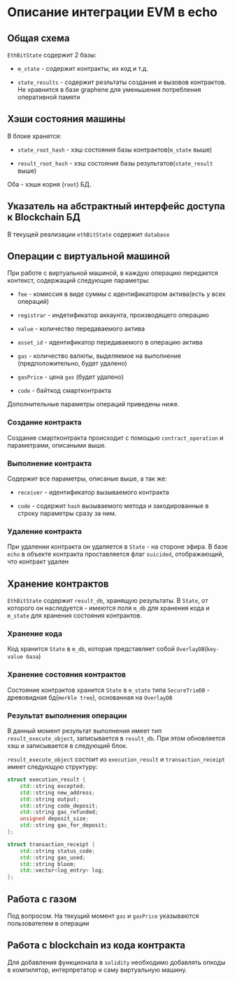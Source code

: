 # Описание интеграции EVM в echo

## Общая схема

`EthBitState` содержит 2 базы:

* `m_state` - содержит контракты, их код и т.д.

* `state_results` - содержит резльтаты создания и вызовов контрактов. Не хравнится в базе graphene для уменьшения потребления оперативной памяти

## Хэши состояния машины

В блоке хранятся:

* `state_root_hash` - хэш состояния базы контрактов(`m_state` выше)

* `result_root_hash` - хэш состояния базы результатов(`state_result` выше)

Оба - хэши корня (`root`) БД.

## Указатель на абстрактный интерфейс доступа к Blockchain БД

В текущей реализации `ethBitState` содержит `database`

## Операции с виртуальной машиной

При работе с виртуальной машиной, в каждую операцию передается контекст,
содержащий следующие параметры:

* `fee` - комиссия в виде суммы с идентификатором актива(есть у всех операций)

* `registrar` - индетификатор аккаунта, производящего операцию

* `value` - количество передаваемого актива

* `asset_id` - идентификатор передаваемого в операцию актива

* `gas` - количество валюты, выделяемое на выполнение (предположительно, будет удалено)

* `gasPrice` - цена `gas` (будет удалено)

* `code` - байткод смартконтракта

Дополнительные параметры операций приведены ниже.

### Создание контракта

Создание смартконтракта происходит с помощью `contract_operation` и параметрами, описаными выше.

### Выполнение контракта

Содержит все параметры, описаные выше, а так же:

* `receiver` - идентификатор вызываемого контракта

* `code` - содержит `hash` вызываемого метода и закодированные в строку параметры сразу за ним.

### Удаление контракта

При удалении контракта он удаляется в `State` - на стороне эфира. В базе `echo` в объекте контракта проставляется флаг `suicided`, отображающий, что контракт удален

## Хранение контрактов

`EthBitState` содержит `result_db`, хранящую результаты. В `State`, от которого он наследуется - имеются поля `m_db` для хранения кода и `m_state` для хранения состояния контрактов.

### Хранение кода

Код хранится `State` в `m_db`, которая представляет собой `OverlayDB`(`key-value база`)

### Хранение состояния контрактов

Состояние контрактов хранится `State` в `m_state` типа `SecureTrieDB` - древовидная бд(`merkle tree`), основанная на `OverlayDB`

### Результат выполнения операции

В данный момент результат выполнения имеет тип `result_execute_object`, записывается в `result_db`. При этом обновляется хэш и записывается в следующий блок.

`result_execute_object` состоит из `execution_result` и `transaction_receipt` имеет следующую структуру:

```cpp
struct execution_result {
    std::string excepted;
    std::string new_address;
    std::string output;
    std::string code_deposit;
    std::string gas_refunded;
    unsigned deposit_size;
    std::string gas_for_deposit;
};
```

```cpp
struct transaction_receipt {
    std::string status_code;
    std::string gas_used;
    std::string bloom;
    std::vector<log_entry> log;
};
```

## Работа с газом

Под вопросом. На текущий момент `gas` и `gasPrice` указываются пользователем в операции

## Работа с blockchain из кода контракта

Для добавления функционала в `solidity` необходимо добавлять опкоды в компилятор, интерпретатор и саму виртуальную машину.